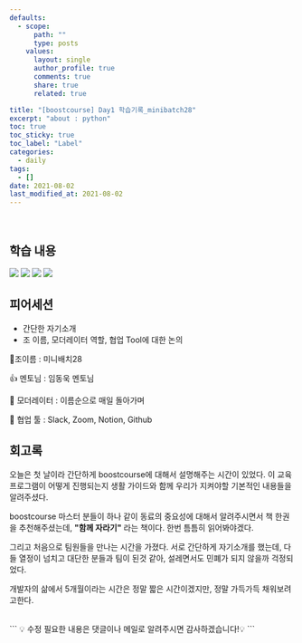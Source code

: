 ```yaml
---
defaults:
  - scope:
      path: ""
      type: posts
    values:
      layout: single
      author_profile: true
      comments: true
      share: true
      related: true

title: "[boostcourse] Day1 학습기록_minibatch28"
excerpt: "about : python"
toc: true
toc_sticky: true
toc_label: "Label"
categories:
  - daily
tags:
  - []
date: 2021-08-02
last_modified_at: 2021-08-02
---
```

<br>

## 학습 내용

<a href="https://hongsusoo.github.io/AI_basic/matrix"><img src="https://img.shields.io/badge/-matrix-red"/></a> <a href="https://hongsusoo.github.io/AI_basic/vector"><img src="https://img.shields.io/badge/-vector-red"/></a> <a href="https://hongsusoo.github.io/AI_basic/gradient_descent(soft)"><img src="https://img.shields.io/badge/-경사하강법1-red"/></a> <a href="https://hongsusoo.github.io/AI_basic/gradient_descent(hard)"><img src="https://img.shields.io/badge/-경사하강법2-red"/></a> 


## 피어세션

- 간단한 자기소개 
- 조 이름, 모더레이터 역할, 협업 Tool에 대한 논의 

🔔조이름 : 미니배치28

👍 멘토님 : 임동욱 멘토님

🤴 모더레이터 : 이름순으로 매일 돌아가며

🥢 협업 툴 : Slack, Zoom, Notion, Github


## 회고록

오늘은 첫 날이라 간단하게 boostcourse에 대해서 설명해주는 시간이 있었다. 이 교육 프로그램이 어떻게 진행되는지 생활 가이드와 함께 우리가 지켜야할 기본적인 내용들을 알려주셨다. 

boostcourse 마스터 분들이 하나 같이 동료의 중요성에 대해서 알려주시면서 책 한권을 추천해주셨는데, **"함께 자라기"** 라는 책이다. 한번 틈틈히 읽어봐야겠다.

그리고 처음으로 팀원들을 만나는 시간을 가졌다. 서로 간단하게 자기소개를 했는데, 다들 열정이 넘치고 대단한 분들과 팀이 된것 같아, 설레면서도 민폐가 되지 않을까 걱정되었다.

개발자의 삶에서 5개월이라는 시간은 정말 짧은 시간이겠지만, 정말 가득가득 채워보려고한다.



<br>
```
💡 수정 필요한 내용은 댓글이나 메일로 알려주시면 감사하겠습니다!💡 
```

